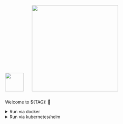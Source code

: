 # <img src="https://github.com/trickstercache/trickster/raw/${TAG}/docs/images/logos/trickster-logo.svg" width=60 />&nbsp;&nbsp;&nbsp;&nbsp;<img src="https://github.com/trickstercache/trickster/raw/${TAG}/docs/images/logos/trickster-text.svg" width=280 />

Welcome to ${TAG}! :tada:

<!-- In this release, we:
* Summary of high-level changes -->

<!-- Thanks to:
* @${GITHUB_USER} -->

<details>
<summary>Run via docker</summary>

```bash
# via ghcr.io
docker run --name trickster -d -v /path/to/trickster.yaml:/etc/trickster/trickster.yaml -p 0.0.0.0:8480:8480 ghcr.io/trickstercache/trickster:${TAG}

# via docker.io
docker run --name trickster -d -v /path/to/trickster.yaml:/etc/trickster/trickster.yaml -p 0.0.0.0:8480:8480 docker.io/trickstercache/trickster:${TAG}
```
</details>

<details>
<summary>Run via kubernetes/helm</summary>

```bash
helm install trickster oci://ghcr.io/trickstercache/charts/trickster --version ${TAG}
```

For more information, see:
* [Trying Out Trickster](https://github.com/trickstercache/trickster/tree/${TAG}#trying-out-trickster)
* trickster's [helm chart](https://github.com/trickstercache/helm-charts).
</details>

